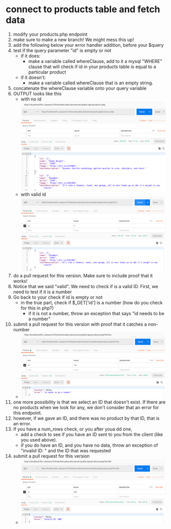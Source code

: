 # connect to products table and fetch data

1. modify your products.php endpoint
1. make sure to make a new branch!  We might mess this up!
1. add the following below your error handler addition, before your $query
1. test if the query parameter "id" is empty or not
    * if it does:
        * make a variable called whereClause, add to it a mysql "WHERE" clause that will check if id in your products table is equal to a particular product
    * if it doesn't:
        * make a variable called whereClause that is an empty string.
1. concatenate the whereClause variable onto your query variable
1. OUTPUT looks like this
    * with no id ![raw products output](assets/be05_3.png)
    * with valid id ![raw products output](assets/be05_1.png)
1. do a pull request for this version.  Make sure to include proof that it works!
1. Notice that we said "valid".  We need to check if is a valid ID.  First, we need to test if it is a number
1. Go back to your check if id is empty or not
    * in the true part, check if $_GET['id'] is a number (how do you check for this in php?)
        * if it is not a number, throw an exception that says "id needs to be a number"
1. submit a pull request for this version with proof that it catches a non-number
    * ![raw products output](assets/be05_4.png)
1. one more possibility is that we select an ID that doesn't exist.  If there are no products when we look for any, we don't consider that an error for this endpoint.
1. however, if we gave an ID, and there was no product by that ID, that is an error.
1. If you have a num_rows check, or you after youa dd one, 
    * add a check to see if you have an ID sent to you from the client (like you used above).
    * if you do have an ID, and you have no data, throw an exception of "invalid ID: " and the ID that was requested
1. submit a pull request for this version
    * ![raw products output](assets/be05_2.png)